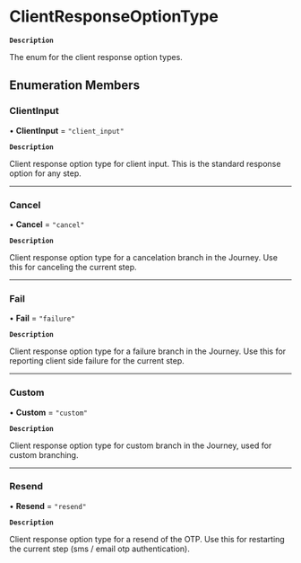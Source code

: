 # ClientResponseOptionType

**`Description`**

The enum for the client response option types.

## Enumeration Members

### ClientInput

• **ClientInput** = ``"client_input"``

**`Description`**

Client response option type for client input. This is the standard response option for any step.

___

### Cancel

• **Cancel** = ``"cancel"``

**`Description`**

Client response option type for a cancelation branch in the Journey. Use this for canceling the current step.

___

### Fail

• **Fail** = ``"failure"``

**`Description`**

Client response option type for a failure branch in the Journey. Use this for reporting client side failure for the current step.

___

### Custom

• **Custom** = ``"custom"``

**`Description`**

Client response option type for custom branch in the Journey, used for custom branching.

___

### Resend

• **Resend** = ``"resend"``

**`Description`**

Client response option type for a resend of the OTP. Use this for restarting the current step (sms / email otp authentication).
